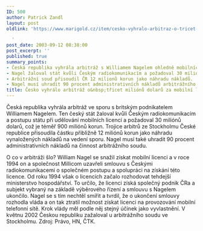 ```yaml
---
ID: 500
author: Patrick Zandl
layout: post
oldlink: 'https://www.marigold.cz/item/cesko-vyhralo-arbitraz-o-tricet-milionu-dolaru-za-mobilni-licence

  '
post_date: 2003-09-12 08:38:00
post_excerpt: ''
published: true
summary_points:
- Česká republika vyhrála arbitráž s Williamem Nagelem ohledně mobilních licencí.
- Nagel žaloval stát kvůli Českým radiokomunikacím a požadoval 30 milionů dolarů.
- Arbitrážní soud přisoudil ČR 12 milionů korun jako náhradu nákladů.
- Nagel musí uhradit 90 procent administrativních nákladů arbitrážního soudu.
title: Česko vyhrálo arbitráž o&nbsp;třicet miliónů dolarů za mobilní licence
---
```


<p>
Česká republika vyhrála arbitráž ve sporu s britským podnikatelem Williamem Nagelem. Ten český stát žaloval kvůli Českým radiokomunikacím a postupu státu při udělování mobilních licencí a požadoval 30 miliónů dolarů, což je téměř 900 miliónů korun. Trojice arbitrů ze Stockholmu České republice přisoudila částku přibližně 12 miliónů korun jako náhradu vynaložených nákladů na vedení sporu. Nagel musí také uhradit 90 procent administrativních nákladů na činnost arbitrážního soudu.</p>

<p>
O co v arbitráži šlo? William Nagel se snažil získat mobilní licenci a v roce 1994 on a společnost Millicom uzavřeli smlouvu s Českými radiokomunikacemi o společném postupu a spolupráci na získání této licence. Od roku 1994 však o licencích začalo rozhodovat tehdejší ministerstvo hospodářství. To určilo, že licenci získá společný podnik ČRa a subjekt vybraný na základě výběrového řízení a smlouvu s Nagelem ukončilo. Nagel se s tím nechtěl smířit a tvrdil, že o ukončení smlouvy rozhodla vláda a on tak ztratil možnost získat licenci na provozování mobilní telefonní sítě. Krok vlády měl podle něj stejný účinek jako vyvlastnění. V květnu 2002 Českou republiku zažaloval u arbitrážního soudu ve Stockholmu. Zdroj: Právo, HN, ČTK.</p>